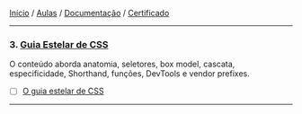 [Início](https://github.com/Thalyalm/rocketseat-trilha-fundamentar) /
[Aulas](https://github.com/Thalyalm/rocketseat-trilha-fundamentar/tree/main/aulas) /
[Documentação](https://github.com/Thalyalm/rocketseat-trilha-fundamentar/tree/main/documentacao) /
[Certificado](https://github.com/Thalyalm/rocketseat-trilha-fundamentar/tree/main/certificado)

---

### 3. [Guia Estelar de CSS](/aulas/guia-estelar-de-html)

O conteúdo aborda anatomia, seletores, box model, cascata, especificidade, Shorthand, funções, DevTools e vendor prefixes.

- [ ] [O guia estelar de CSS](/aulas/guia-estelar-de-css/o-guia-estelar-de-css)

---
